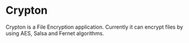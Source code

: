 # Crypton

Crypton is a File Encryption application. Currently it can encrypt files by using AES, Salsa and Fernet algorithms.
